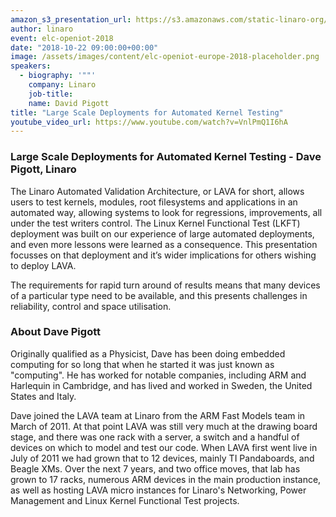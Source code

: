 ```yaml
---
amazon_s3_presentation_url: https://s3.amazonaws.com/static-linaro-org/event-resources/elc-openiot-2018/elc-openiot-2018-large-scale-deployments-for-automated-kernel-testing.pdf
author: linaro
event: elc-openiot-2018
date: "2018-10-22 09:00:00+00:00"
image: /assets/images/content/elc-openiot-europe-2018-placeholder.png
speakers:
  - biography: '""'
    company: Linaro
    job-title:
    name: David Pigott
title: "Large Scale Deployments for Automated Kernel Testing"
youtube_video_url: https://www.youtube.com/watch?v=VnlPmQ1I6hA
---
```


### Large Scale Deployments for Automated Kernel Testing - Dave Pigott, Linaro

The Linaro Automated Validation Architecture, or LAVA for short, allows users to test kernels, modules, root filesystems and applications in an automated way, allowing systems to look for regressions, improvements, all under the test writers control. The Linux Kernel Functional Test (LKFT) deployment was built on our experience of large automated deployments, and even more lessons were learned as a consequence. This presentation focusses on that deployment and it’s wider implications for others wishing to deploy LAVA.

The requirements for rapid turn around of results means that many devices of a particular type need to be available, and this presents challenges in reliability, control and space utilisation.

### About Dave Pigott

Originally qualified as a Physicist, Dave has been doing embedded computing for so long that when he started it was just known as "computing". He has worked for notable companies, including ARM and Harlequin in Cambridge, and has lived and worked in Sweden, the United States and Italy.

Dave joined the LAVA team at Linaro from the ARM Fast Models team in March of 2011. At that point LAVA was still very much at the drawing board stage, and there was one rack with a server, a switch and a handful of devices on which to model and test our code. When LAVA first went live in July of 2011 we had grown that to 12 devices, mainly TI Pandaboards, and Beagle XMs.
Over the next 7 years, and two office moves, that lab has grown to 17 racks, numerous ARM devices in the main production instance, as well as hosting LAVA micro instances for Linaro's Networking, Power Management and Linux Kernel Functional Test projects.
